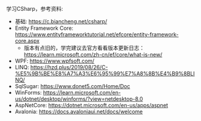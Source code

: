 学习CSharp，参考资料:

- 基础: https://c.biancheng.net/csharp/
- Entity Framework Core: https://www.entityframeworktutorial.net/efcore/entity-framework-core.aspx
  - 版本有点旧的，学完建议去官方看看版本更新日志：https://learn.microsoft.com/zh-cn/ef/core/what-is-new/
- WPF: https://www.wpfsoft.com/
- LINQ: https://hzd.plus/2019/08/26/C-%E5%9B%BE%E8%A7%A3%E6%95%99%E7%A8%8B%E4%B9%8BLINQ/
- SqlSugar: https://www.donet5.com/Home/Doc
- WinForms: https://learn.microsoft.com/en-us/dotnet/desktop/winforms/?view=netdesktop-8.0
- AspNetCore: https://dotnet.microsoft.com/en-us/apps/aspnet
- Avalonia: https://docs.avaloniaui.net/docs/welcome
